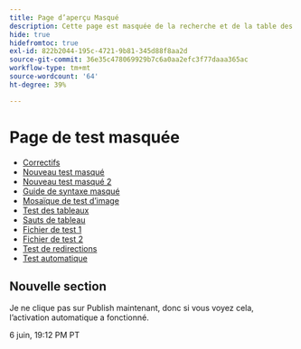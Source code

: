 ```yaml
---
title: Page d’aperçu Masqué
description: Cette page est masquée de la recherche et de la table des matières.
hide: true
hidefromtoc: true
exl-id: 822b2044-195c-4721-9b81-345d88f8aa2d
source-git-commit: 36e35c478069929b7c6a0aa2efc3f77daaa365ac
workflow-type: tm+mt
source-wordcount: '64'
ht-degree: 39%

---
```


# Page de test masquée

+ [Correctifs](hidden/bug-fixes.md)
+ [Nouveau test masqué](hidden-new-test.md)
+ [Nouveau test masqué 2](hidden-new-test-2.md)
+ [Guide de syntaxe masqué](hidden/syntax-style-guide.md)
+ [Mosaïque de test d’image](hidden/test-page.md)
+ [Test des tableaux](hidden/tables.md)
+ [Sauts de tableau](hidden/table-breaks.md)
+ [Fichier de test 1](hidden/note-test.md)
+ [Fichier de test 2](hidden-test.md)
+ [Test de redirections](hidden/test-redirection.md)
+ [Test automatique](hidden/autoactivate.md)

## Nouvelle section

Je ne clique pas sur Publish maintenant, donc si vous voyez cela, l’activation automatique a fonctionné.

6 juin, 19:12 PM PT
